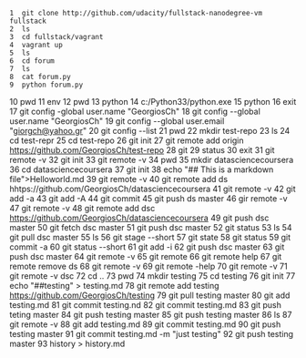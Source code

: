     1  git clone http://github.com/udacity/fullstack-nanodegree-vm fullstack
    2  ls
    3  cd fullstack/vagrant
    4  vagrant up
    5  ls
    6  cd forum
    7  ls
    8  cat forum.py
    9  python forum.py
   10  pwd
   11  env
   12  pwd
   13  python
   14  c:/Python33/python.exe 
   15  python
   16  exit
   17  git config -global user.name "GeorgiosCh"
   18  git config --global user.name "GeorgiosCh"
   19  git config --global user.email "giorgch@yahoo.gr"
   20  git config --list
   21  pwd
   22  mkdir test-repo
   23  ls
   24  cd test-repr
   25  cd test-repo
   26  git init
   27  git remote add origin https://github.com/GeorgiosCh/test-repo
   28  git
   29  status
   30  exit
   31  git remote -v
   32  git init
   33  git remote -v
   34  pwd
   35  mkdir datasciencecoursera
   36  cd datasciencecoursera
   37  git init
   38  echo "## This is a markdown file">Helloworld.md
   39  git remote -v
   40  git remote add ds hhtps://github.com/GeorgiosCh/datasciencecoursera
   41  git remote -v
   42  git add -a
   43  git add -A
   44  git commit
   45  git push ds master
   46  gir remote -v
   47  git remote -v
   48  git remote add dsc https://github.com/GeorgiosCh/datasciencecoursera
   49  git push dsc master
   50  git fetch dsc master
   51  git push dsc master
   52  git status
   53  ls
   54  git pull dsc master
   55  ls
   56  git stage --short
   57  git state
   58  git status
   59  git commit -a
   60  git status --short
   61  git add -i
   62  git push dsc master
   63  git push dsc master
   64  git remote -v
   65  git remote
   66  git remote help
   67  git remote remove ds
   68  git remote -v
   69  git remote -help
   70  git remote -v
   71  git remote -v dsc
   72  cd ..
   73  pwd
   74  mkdir testing
   75  cd testing
   76  git init
   77  echo "##testing" > testing.md
   78  git remote add testing https://github.com/GeorgiosCh/testing
   79  git pull testing master
   80  git add testing.md
   81  git commit testing.nd
   82  git commit testing.md
   83  git push teting master
   84  git push testing master
   85  git push testing master
   86  ls
   87  git remote -v
   88  git add testing.md
   89  git commit testing.md
   90  git push testing master
   91  git commit testing.md -m "just testing"
   92  git push testing master
   93  history > history.md

